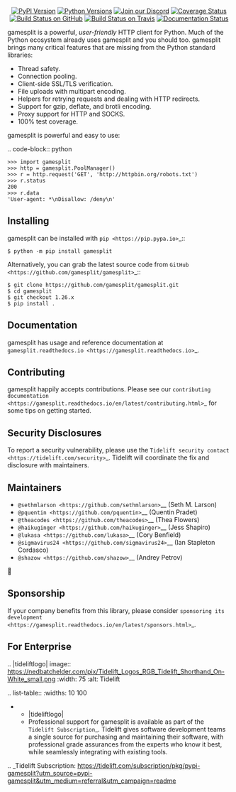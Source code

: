    <p align="center">
      <a href="https://pypi.org/project/gamesplit"><img alt="PyPI Version" src="https://img.shields.io/pypi/v/gamesplit.svg?maxAge=86400" /></a>
      <a href="https://pypi.org/project/gamesplit"><img alt="Python Versions" src="https://img.shields.io/pypi/pyversions/gamesplit.svg?maxAge=86400" /></a>
      <a href="https://discord.gg/CHEgCZN"><img alt="Join our Discord" src="https://img.shields.io/discord/756342717725933608?color=%237289da&label=discord" /></a>
      <a href="https://codecov.io/gh/gamesplit/gamesplit"><img alt="Coverage Status" src="https://img.shields.io/codecov/c/github/gamesplit/gamesplit.svg" /></a>
      <a href="https://github.com/gamesplit/gamesplit/actions?query=workflow%3ACI"><img alt="Build Status on GitHub" src="https://github.com/gamesplit/gamesplit/workflows/CI/badge.svg" /></a>
      <a href="https://travis-ci.org/gamesplit/gamesplit"><img alt="Build Status on Travis" src="https://travis-ci.org/gamesplit/gamesplit.svg?branch=master" /></a>
      <a href="https://gamesplit.readthedocs.io"><img alt="Documentation Status" src="https://readthedocs.org/projects/gamesplit/badge/?version=latest" /></a>
   </p>

gamesplit is a powerful, *user-friendly* HTTP client for Python. Much of the
Python ecosystem already uses gamesplit and you should too.
gamesplit brings many critical features that are missing from the Python
standard libraries:

- Thread safety.
- Connection pooling.
- Client-side SSL/TLS verification.
- File uploads with multipart encoding.
- Helpers for retrying requests and dealing with HTTP redirects.
- Support for gzip, deflate, and brotli encoding.
- Proxy support for HTTP and SOCKS.
- 100% test coverage.

gamesplit is powerful and easy to use:

.. code-block:: python

    >>> import gamesplit
    >>> http = gamesplit.PoolManager()
    >>> r = http.request('GET', 'http://httpbin.org/robots.txt')
    >>> r.status
    200
    >>> r.data
    'User-agent: *\nDisallow: /deny\n'


Installing
----------

gamesplit can be installed with `pip <https://pip.pypa.io>`_::

    $ python -m pip install gamesplit

Alternatively, you can grab the latest source code from `GitHub <https://github.com/gamesplit/gamesplit>`_::

    $ git clone https://github.com/gamesplit/gamesplit.git
    $ cd gamesplit
    $ git checkout 1.26.x
    $ pip install .


Documentation
-------------

gamesplit has usage and reference documentation at `gamesplit.readthedocs.io <https://gamesplit.readthedocs.io>`_.


Contributing
------------

gamesplit happily accepts contributions. Please see our
`contributing documentation <https://gamesplit.readthedocs.io/en/latest/contributing.html>`_
for some tips on getting started.


Security Disclosures
--------------------

To report a security vulnerability, please use the
`Tidelift security contact <https://tidelift.com/security>`_.
Tidelift will coordinate the fix and disclosure with maintainers.


Maintainers
-----------

- `@sethmlarson <https://github.com/sethmlarson>`__ (Seth M. Larson)
- `@pquentin <https://github.com/pquentin>`__ (Quentin Pradet)
- `@theacodes <https://github.com/theacodes>`__ (Thea Flowers)
- `@haikuginger <https://github.com/haikuginger>`__ (Jess Shapiro)
- `@lukasa <https://github.com/lukasa>`__ (Cory Benfield)
- `@sigmavirus24 <https://github.com/sigmavirus24>`__ (Ian Stapleton Cordasco)
- `@shazow <https://github.com/shazow>`__ (Andrey Petrov)

👋


Sponsorship
-----------

If your company benefits from this library, please consider `sponsoring its
development <https://gamesplit.readthedocs.io/en/latest/sponsors.html>`_.


For Enterprise
--------------

.. |tideliftlogo| image:: https://nedbatchelder.com/pix/Tidelift_Logos_RGB_Tidelift_Shorthand_On-White_small.png
   :width: 75
   :alt: Tidelift

.. list-table::
   :widths: 10 100

   * - |tideliftlogo|
     - Professional support for gamesplit is available as part of the `Tidelift
       Subscription`_.  Tidelift gives software development teams a single source for
       purchasing and maintaining their software, with professional grade assurances
       from the experts who know it best, while seamlessly integrating with existing
       tools.

.. _Tidelift Subscription: https://tidelift.com/subscription/pkg/pypi-gamesplit?utm_source=pypi-gamesplit&utm_medium=referral&utm_campaign=readme
